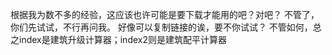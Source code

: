 根据我为数不多的经验，这应该也许可能是要下载才能用的吧？对吧？
不管了，你们先试试，不行再问我。
好像可以复制链接的诶，要不你试试？
不管如何，总之index是建筑升级计算器；index2则是建筑配平计算器
